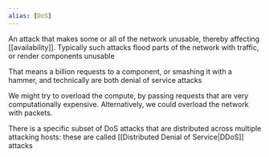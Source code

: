 ```yaml
---
alias: [DoS]
---
```


An attack that makes some or all of the network unusable, thereby affecting [[availability]]. Typically such attacks flood parts of the network with traffic, or render components unusable

That means a billion requests to a component, or smashing it with a hammer, and technically are both denial of service attacks

We might try to overload the compute, by passing requests that are very computationally expensive. Alternatively, we could overload the network with packets.

There is a specific subset of DoS attacks that are distributed across multiple attacking hosts: these are called [[Distributed Denial of Service|DDoS]] attacks

